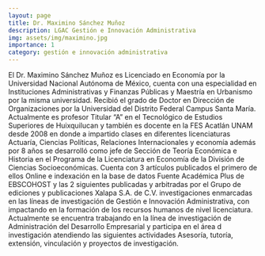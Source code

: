 ```yaml
---
layout: page
title: Dr. Maximino Sánchez Muñoz
description: LGAC Gestión e Innovación Administrativa
img: assets/img/maximino.jpg
importance: 1
category: gestión e innovación administrativa
---
```


El Dr. Maximino Sánchez Muñoz es Licenciado en Economía por la Universidad Nacional Autónoma de México, cuenta con una especialidad en Instituciones Administrativas y Finanzas Públicas y Maestría en Urbanismo por la misma universidad. Recibió el grado de Doctor en Dirección de Organizaciones por la Universidad del Distrito Federal Campus Santa María. Actualmente es profesor Titular “A” en el Tecnológico de Estudios Superiores de Huixquilucan y también es docente en la FES Acatlán UNAM desde 2008 en donde a impartido clases en diferentes licenciaturas Actuaría, Ciencias Políticas, Relaciones Internacionales y economía además por 8 años se desarrolló como jefe de Sección de Teoría Económica e Historia en el Programa de la Licenciatura en Economía de la División de Ciencias Socioeconómicas.  Cuenta con 3 artículos publicados el primero de ellos Online e indexación en la base de datos Fuente Académica Plus de EBSCOHOST y las 2 siguientes publicadas y arbitradas por el Grupo de ediciones y publicaciones Xalapa S.A. de C.V. investigaciones enmarcadas en las líneas de investigación de Gestión e Innovación Administrativa, con impactando en la formación de los recursos humanos de nivel licenciatura. Actualmente se encuentra trabajando en la línea de investigación de Administración del Desarrollo Empresarial y participa en el área d investigación atendiendo las siguientes actividades Asesoría, tutoría, extensión, vinculación y proyectos de investigación.